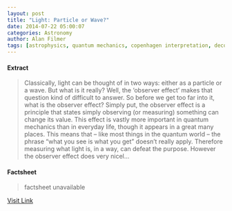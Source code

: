 ```yaml
---
layout: post
title: "Light: Particle or Wave?"
date: 2014-07-22 05:00:07
categories: Astronomy
author: Alan Filmer
tags: [astrophysics, quantum mechanics, copenhagen interpretation, decoherence, light, observer effect, particle, quantum physics, schrodinger, schrodingers cat, standard model, uncertainty principle, wave]
---
```



#### Extract
>Classically, light can be thought of in two ways: either as a particle or a wave. But what is it really? Well, the &#8216;observer effect&#8217; makes that question kind of difficult to answer. So before we get too far into it, what is the observer effect? Simply put, the observer effect is a principle that states simply observing (or measuring) something can change its value. This effect is vastly more important in quantum mechanics than in everyday life, though it appears in a great many places. This means that &#8211; like most things in the quantum world &#8211; the phrase “what you see is what you get” doesn’t really apply. Therefore measuring what light is, in a way, can defeat the purpose. However the observer effect does very nicel...

#### Factsheet
>factsheet unavailable

[Visit Link](http://www.fromquarkstoquasars.com/light-particle-or-wave/)


